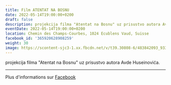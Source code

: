 ```yaml
---
title: Film ATENTAT NA BOSNU
date: 2022-05-14T19:00:00+0200
draft: false
description: projekcija filma "Atentat na Bosnu" uz prisustvo autora Avde Huseinovića.
eventDate: 2022-05-14T19:00:00+0200
location: Chemin des Champs-Courbes, 1024 Ecublens Vaud, Suisse
facebook_id: '365920628908259'
weight: 30
image: https://scontent-sjc3-1.xx.fbcdn.net/v/t39.30808-6/483842093_9330013443761058_8599832410174975788_n.jpg?_nc_cat=104&ccb=1-7&_nc_sid=9e60e4&_nc_ohc=IND40gqKZ-UQ7kNvwG65U_F&_nc_oc=AdmNmZMFnXc_8OJV34xXW7WYBJov5SyzsjOKPa1yIf7EwjFJNmYeS_im6BbkOwJ9ZuU&_nc_zt=23&_nc_ht=scontent-sjc3-1.xx&edm=ABTKTjYEAAAA&_nc_gid=l78bfNNW_aQDaVrB-k2VZw&oh=00_AfPqjzbg_FWL1H6F-2BoZl9ZHn3ovwtW13zJekY6EWSAKw&oe=6846CF53
---
```


projekcija filma "Atentat na Bosnu" uz prisustvo autora Avde Huseinovića.

---

Plus d'informations sur [Facebook](https://facebook.com/events/365920628908259)